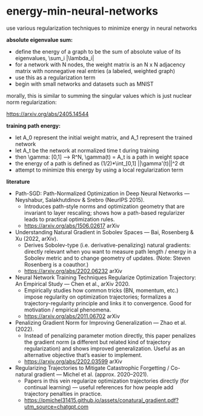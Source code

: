 # energy-min-neural-networks

use various regularization techniques to minimize energy in neural networks

**absolute eigenvalue sum:**

- define the energy of a graph to be the sum of absolute value of its eigenvalues, \sum_i |\lambda_i|
- for a network with N nodes, the weight matrix is an N x N adjacency matrix with nonnegative real entries (a labeled, weighted graph)
- use this as a regularization term
- begin with small networks and datasets such as MNIST

morally, this is similar to summing the singular values which is just nuclear norm regularization:

https://arxiv.org/abs/2405.14544

**training path energy:**

- let A_0 represent the initial weight matrix, and A_1 represent the trained network
- let A_t be the network at normalized time t during training
- then \gamma: [0,1] --> R^N, \gamma(t) = A_t is a path in weight space
- the energy of a path is defined as (1/2)*\int_[0,1] ||\gamma'(t)||^2 dt
- attempt to minimize this energy by using a local regularization term

**literature**

- Path-SGD: Path-Normalized Optimization in Deep Neural Networks — Neyshabur, Salakhutdinov & Srebro (NeurIPS 2015).
    - Introduces path-style norms and optimization geometry that are invariant to layer rescaling; shows how a path-based regularizer leads to practical optimization rules. 
    - https://arxiv.org/abs/1506.02617
arXiv
- Understanding Natural Gradient in Sobolev Spaces — Bai, Rosenberg & Xu (2022, arXiv).
    - Derives Sobolev-type (i.e. derivative-penalizing) natural gradients: directly relevant when you want to measure path length / energy in a Sobolev metric and to change geometry of updates. (Note: Steven Rosenberg is a coauthor.) 
    - https://arxiv.org/abs/2202.06232
arXiv
- Neural Network Training Techniques Regularize Optimization Trajectory: An Empirical Study — Chen et al., arXiv 2020.
    - Empirically studies how common tricks (BN, momentum, etc.) impose regularity on optimization trajectories; formalizes a trajectory-regularity principle and links it to convergence. Good for motivation / empirical phenomena.
    - https://arxiv.org/abs/2011.06702
arXiv
- Penalizing Gradient Norm for Improving Generalization — Zhao et al. (2022).
    - Instead of penalizing parameter motion directly, this paper penalizes the gradient norm (a different but related kind of trajectory regularization) and shows improved generalization. Useful as an alternative objective that’s easier to implement. 
    - https://arxiv.org/abs/2202.03599
arXiv
- Regularizing Trajectories to Mitigate Catastrophic Forgetting / Co-natural gradient — Michel et al. (approx. 2020–2021).
    - Papers in this vein regularize optimization trajectories directly (for continual learning) — useful references for how people add trajectory penalties in practice.
    - https://pmichel31415.github.io/assets/conatural_gradient.pdf?utm_source=chatgpt.com
